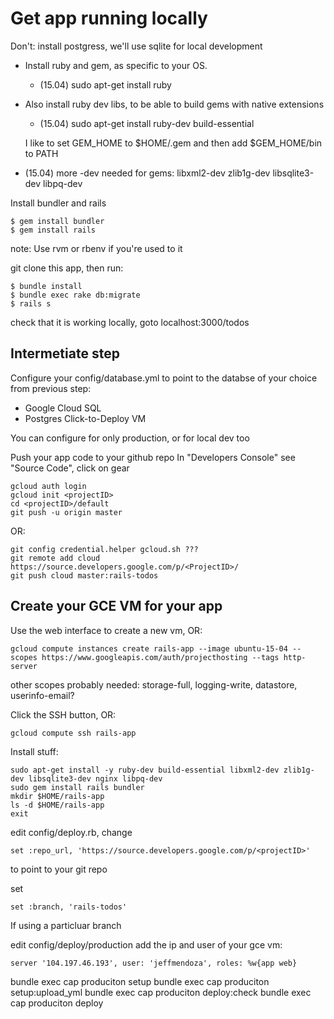 Get app running locally
=======================

Don't: install postgress, we'll use sqlite for local development

* Install ruby and gem, as specific to your OS.
  * (15.04) sudo apt-get install ruby
* Also install ruby dev libs, to be able to build gems with native extensions
  * (15.04) sudo apt-get install ruby-dev build-essential

  I like to set GEM_HOME to $HOME/.gem
  and then add $GEM_HOME/bin to PATH

* (15.04) more -dev needed for gems: libxml2-dev zlib1g-dev libsqlite3-dev libpq-dev

Install bundler and rails
```
$ gem install bundler
$ gem install rails
```

  note: Use rvm or rbenv if you're used to it

git clone this app, then run:
```
$ bundle install
$ bundle exec rake db:migrate
$ rails s
```

check that it is working locally, goto localhost:3000/todos

Intermetiate step
-----------------

Configure your config/database.yml to point to the databse of your
choice from previous step:

* Google Cloud SQL
* Postgres Click-to-Deploy VM

You can configure for only production, or for local dev too

Push your app code to your github repo
In "Developers Console" see "Source Code", click on gear
```
gcloud auth login
gcloud init <projectID>
cd <projectID>/default
git push -u origin master
```
OR:
```
git config credential.helper gcloud.sh ???
git remote add cloud https://source.developers.google.com/p/<ProjectID>/
git push cloud master:rails-todos
```


Create your GCE VM for your app
-------------------------------

Use the web interface to create a new vm, OR:
```
gcloud compute instances create rails-app --image ubuntu-15-04 --scopes https://www.googleapis.com/auth/projecthosting --tags http-server
```
other scopes probably needed: storage-full, logging-write, datastore, userinfo-email?

Click the SSH button, OR:
```
gcloud compute ssh rails-app
```

Install stuff:

```
sudo apt-get install -y ruby-dev build-essential libxml2-dev zlib1g-dev libsqlite3-dev nginx libpq-dev
sudo gem install rails bundler
mkdir $HOME/rails-app
ls -d $HOME/rails-app
exit
```

edit config/deploy.rb, change
```
set :repo_url, 'https://source.developers.google.com/p/<projectID>'
```
to point to your git repo

set
```
set :branch, 'rails-todos'
```
If using a particluar branch

edit config/deploy/production
add the ip and user of your gce vm:
```
server '104.197.46.193', user: 'jeffmendoza', roles: %w{app web}
```

bundle exec cap produciton setup
bundle exec cap produciton setup:upload_yml
bundle exec cap produciton deploy:check
bundle exec cap produciton deploy

